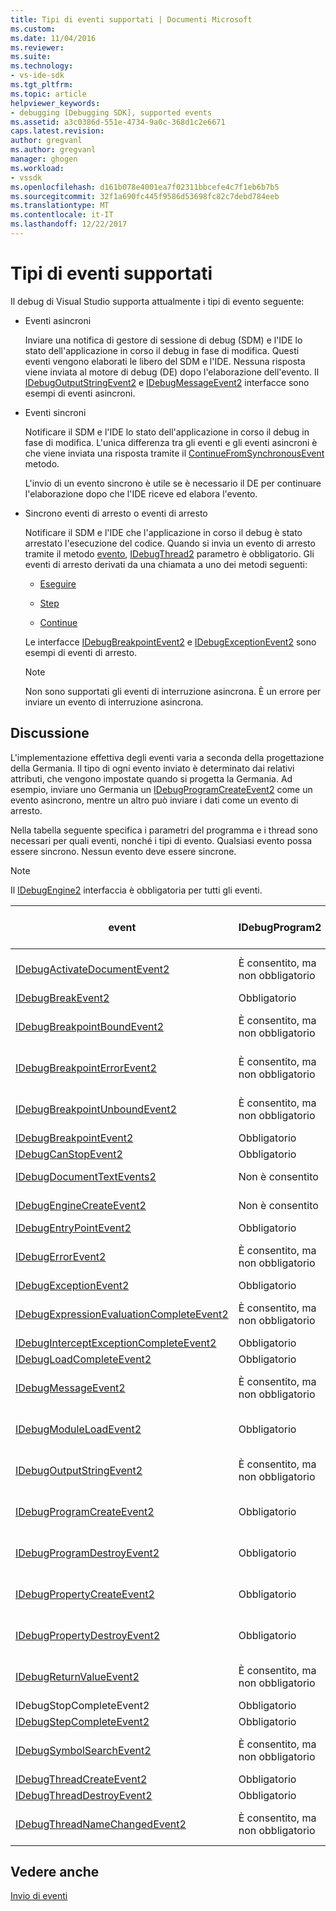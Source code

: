 ```yaml
---
title: Tipi di eventi supportati | Documenti Microsoft
ms.custom: 
ms.date: 11/04/2016
ms.reviewer: 
ms.suite: 
ms.technology:
- vs-ide-sdk
ms.tgt_pltfrm: 
ms.topic: article
helpviewer_keywords:
- debugging [Debugging SDK], supported events
ms.assetid: a3c0386d-551e-4734-9a0c-368d1c2e6671
caps.latest.revision: 
author: gregvanl
ms.author: gregvanl
manager: ghogen
ms.workload:
- vssdk
ms.openlocfilehash: d161b078e4001ea7f02311bbcefe4c7f1eb6b7b5
ms.sourcegitcommit: 32f1a690fc445f9586d53698fc82c7debd784eeb
ms.translationtype: MT
ms.contentlocale: it-IT
ms.lasthandoff: 12/22/2017
---
```

# <a name="supported-event-types"></a>Tipi di eventi supportati
Il debug di Visual Studio supporta attualmente i tipi di evento seguente:  
  
-   Eventi asincroni  
  
     Inviare una notifica di gestore di sessione di debug (SDM) e l'IDE lo stato dell'applicazione in corso il debug in fase di modifica. Questi eventi vengono elaborati le libero del SDM e l'IDE. Nessuna risposta viene inviata al motore di debug (DE) dopo l'elaborazione dell'evento. Il [IDebugOutputStringEvent2](../../extensibility/debugger/reference/idebugoutputstringevent2.md) e [IDebugMessageEvent2](../../extensibility/debugger/reference/idebugmessageevent2.md) interfacce sono esempi di eventi asincroni.  
  
-   Eventi sincroni  
  
     Notificare il SDM e l'IDE lo stato dell'applicazione in corso il debug in fase di modifica. L'unica differenza tra gli eventi e gli eventi asincroni è che viene inviata una risposta tramite il [ContinueFromSynchronousEvent](../../extensibility/debugger/reference/idebugengine2-continuefromsynchronousevent.md) metodo.  
  
     L'invio di un evento sincrono è utile se è necessario il DE per continuare l'elaborazione dopo che l'IDE riceve ed elabora l'evento.  
  
-   Sincrono eventi di arresto o eventi di arresto  
  
     Notificare il SDM e l'IDE che l'applicazione in corso il debug è stato arrestato l'esecuzione del codice. Quando si invia un evento di arresto tramite il metodo [evento](../../extensibility/debugger/reference/idebugeventcallback2-event.md), [IDebugThread2](../../extensibility/debugger/reference/idebugthread2.md) parametro è obbligatorio. Gli eventi di arresto derivati da una chiamata a uno dei metodi seguenti:  
  
    -   [Eseguire](../../extensibility/debugger/reference/idebugprogram2-execute.md)  
  
    -   [Step](../../extensibility/debugger/reference/idebugprogram2-step.md)  
  
    -   [Continue](../../extensibility/debugger/reference/idebugprogram2-continue.md)  
  
     Le interfacce [IDebugBreakpointEvent2](../../extensibility/debugger/reference/idebugbreakpointevent2.md) e [IDebugExceptionEvent2](../../extensibility/debugger/reference/idebugexceptionevent2.md) sono esempi di eventi di arresto.  
  
    > [!NOTE]
    >  Non sono supportati gli eventi di interruzione asincrona. È un errore per inviare un evento di interruzione asincrona.  
  
## <a name="discussion"></a>Discussione  
 L'implementazione effettiva degli eventi varia a seconda della progettazione della Germania. Il tipo di ogni evento inviato è determinato dai relativi attributi, che vengono impostate quando si progetta la Germania. Ad esempio, inviare uno Germania un [IDebugProgramCreateEvent2](../../extensibility/debugger/reference/idebugprogramcreateevent2.md) come un evento asincrono, mentre un altro può inviare i dati come un evento di arresto.  
  
 Nella tabella seguente specifica i parametri del programma e i thread sono necessari per quali eventi, nonché i tipi di evento. Qualsiasi evento possa essere sincrono. Nessun evento deve essere sincrone.  
  
> [!NOTE]
>  Il [IDebugEngine2](../../extensibility/debugger/reference/idebugengine2.md) interfaccia è obbligatoria per tutti gli eventi.  
  
|event|IDebugProgram2|IDebugThread2|Eventi di arresto|  
|-----------|--------------------|-------------------|---------------------|  
|[IDebugActivateDocumentEvent2](../../extensibility/debugger/reference/idebugactivatedocumentevent2.md)|È consentito, ma non obbligatorio|È consentito, ma non obbligatorio|No|  
|[IDebugBreakEvent2](../../extensibility/debugger/reference/idebugbreakevent2.md)|Obbligatorio|Obbligatorio|Yes|  
|[IDebugBreakpointBoundEvent2](../../extensibility/debugger/reference/idebugbreakpointboundevent2.md)|È consentito, ma non obbligatorio|È consentito, ma non obbligatorio|No|  
|[IDebugBreakpointErrorEvent2](../../extensibility/debugger/reference/idebugbreakpointerrorevent2.md)|È consentito, ma non obbligatorio|È consentito, ma non obbligatorio|No|  
|[IDebugBreakpointUnboundEvent2](../../extensibility/debugger/reference/idebugbreakpointunboundevent2.md)|È consentito, ma non obbligatorio|È consentito, ma non obbligatorio|No|  
|[IDebugBreakpointEvent2](../../extensibility/debugger/reference/idebugbreakpointevent2.md)|Obbligatorio|Obbligatorio|Yes|  
|[IDebugCanStopEvent2](../../extensibility/debugger/reference/idebugcanstopevent2.md)|Obbligatorio|Obbligatorio|No|  
|[IDebugDocumentTextEvents2](../../extensibility/debugger/reference/idebugdocumenttextevents2.md)|Non è consentito|Non è consentito|No|  
|[IDebugEngineCreateEvent2](../../extensibility/debugger/reference/idebugenginecreateevent2.md)|Non è consentito|Non è consentito|No|  
|[IDebugEntryPointEvent2](../../extensibility/debugger/reference/idebugentrypointevent2.md)|Obbligatorio|Obbligatorio|Yes|  
|[IDebugErrorEvent2](../../extensibility/debugger/reference/idebugerrorevent2.md)|È consentito, ma non obbligatorio|È consentito, ma non obbligatorio|Può essere|  
|[IDebugExceptionEvent2](../../extensibility/debugger/reference/idebugexceptionevent2.md)|Obbligatorio|Obbligatorio|Yes|  
|[IDebugExpressionEvaluationCompleteEvent2](../../extensibility/debugger/reference/idebugexpressionevaluationcompleteevent2.md)|È consentito, ma non obbligatorio|È consentito, ma non obbligatorio|Può essere|  
|[IDebugInterceptExceptionCompleteEvent2](../../extensibility/debugger/reference/idebuginterceptexceptioncompleteevent2.md)|Obbligatorio|Obbligatorio|Yes|  
|[IDebugLoadCompleteEvent2](../../extensibility/debugger/reference/idebugloadcompleteevent2.md)|Obbligatorio|Obbligatorio|Yes|  
|[IDebugMessageEvent2](../../extensibility/debugger/reference/idebugmessageevent2.md)|È consentito, ma non obbligatorio|È consentito, ma non obbligatorio|Può essere|  
|[IDebugModuleLoadEvent2](../../extensibility/debugger/reference/idebugmoduleloadevent2.md)|Obbligatorio|È consentito, ma non obbligatorio|No|  
|[IDebugOutputStringEvent2](../../extensibility/debugger/reference/idebugoutputstringevent2.md)|È consentito, ma non obbligatorio|È consentito, ma non obbligatorio|No|  
|[IDebugProgramCreateEvent2](../../extensibility/debugger/reference/idebugprogramcreateevent2.md)|Obbligatorio|È consentito, ma non obbligatorio|No|  
|[IDebugProgramDestroyEvent2](../../extensibility/debugger/reference/idebugprogramdestroyevent2.md)|Obbligatorio|È consentito, ma non obbligatorio|No|  
|[IDebugPropertyCreateEvent2](../../extensibility/debugger/reference/idebugpropertycreateevent2.md)|Obbligatorio|È consentito, ma non obbligatorio|No|  
|[IDebugPropertyDestroyEvent2](../../extensibility/debugger/reference/idebugpropertydestroyevent2.md)|Obbligatorio|È consentito, ma non obbligatorio|No|  
|[IDebugReturnValueEvent2](../../extensibility/debugger/reference/idebugreturnvalueevent2.md)|È consentito, ma non obbligatorio|È consentito, ma non obbligatorio|No|  
|IDebugStopCompleteEvent2|Obbligatorio|Obbligatorio|Yes|  
|[IDebugStepCompleteEvent2](../../extensibility/debugger/reference/idebugstepcompleteevent2.md)|Obbligatorio|Obbligatorio|Yes|  
|[IDebugSymbolSearchEvent2](../../extensibility/debugger/reference/idebugsymbolsearchevent2.md)|È consentito, ma non obbligatorio|È consentito, ma non obbligatorio|No|  
|[IDebugThreadCreateEvent2](../../extensibility/debugger/reference/idebugthreadcreateevent2.md)|Obbligatorio|Obbligatorio|No|  
|[IDebugThreadDestroyEvent2](../../extensibility/debugger/reference/idebugthreaddestroyevent2.md)|Obbligatorio|Obbligatorio|No|  
|[IDebugThreadNameChangedEvent2](../../extensibility/debugger/reference/idebugthreadnamechangedevent2.md)|È consentito, ma non obbligatorio|È consentito, ma non obbligatorio|No|  
  
## <a name="see-also"></a>Vedere anche  
 [Invio di eventi](../../extensibility/debugger/sending-events.md)